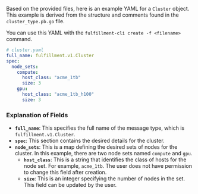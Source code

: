 Based on the provided files, here is an example YAML for a `Cluster` object. This example is derived from the structure and comments found in the `cluster_type.pb.go` file.

You can use this YAML with the `fulfillment-cli create -f <filename>` command.

```yaml
# cluster.yaml
full_name: fulfillment.v1.Cluster
spec:
  node_sets:
    compute:
      host_class: "acme_1tb"
      size: 3
    gpu:
      host_class: "acme_1tb_h100"
      size: 3
```

### Explanation of Fields

  * **`full_name`**: This specifies the full name of the message type, which is `fulfillment.v1.Cluster`.
  * **`spec`**: This section contains the desired details for the cluster.
  * **`node_sets`**: This is a map defining the desired sets of nodes for the cluster. In this example, there are two node sets named `compute` and `gpu`.
      * **`host_class`**: This is a string that identifies the class of hosts for the node set. For example, `acme_1tb`. The user does not have permission to change this field after creation.
      * **`size`**: This is an integer specifying the number of nodes in the set. This field can be updated by the user.
